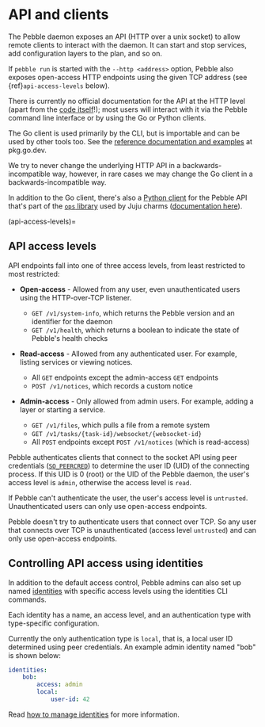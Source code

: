 # API and clients

The Pebble daemon exposes an API (HTTP over a unix socket) to allow remote clients to interact with the daemon. It can start and stop services, add configuration layers to the plan, and so on.

If `pebble run` is started with the `--http <address>` option, Pebble also exposes open-access HTTP endpoints using the given TCP address (see {ref}`api-access-levels` below).

There is currently no official documentation for the API at the HTTP level (apart from the [code itself](https://github.com/canonical/pebble/blob/master/internals/daemon/api.go)!); most users will interact with it via the Pebble command line interface or by using the Go or Python clients.

The Go client is used primarily by the CLI, but is importable and can be used by other tools too. See the [reference documentation and examples](https://pkg.go.dev/github.com/canonical/pebble/client) at pkg.go.dev.

We try to never change the underlying HTTP API in a backwards-incompatible way, however, in rare cases we may change the Go client in a backwards-incompatible way.

In addition to the Go client, there's also a [Python client](https://github.com/canonical/operator/blob/master/ops/pebble.py) for the Pebble API that's part of the [`ops` library](https://github.com/canonical/operator) used by Juju charms ([documentation here](https://juju.is/docs/sdk/interact-with-pebble)).


(api-access-levels)=
## API access levels

API endpoints fall into one of three access levels, from least restricted to most restricted:

* **Open-access** - Allowed from any user, even unauthenticated users using the HTTP-over-TCP listener.
    * `GET /v1/system-info`, which returns the Pebble version and an identifier for the daemon
    * `GET /v1/health`, which returns a boolean to indicate the state of Pebble's health checks

* **Read-access** - Allowed from any authenticated user. For example, listing services or viewing notices.
    * All `GET` endpoints except the admin-access `GET` endpoints
    * `POST /v1/notices`, which records a custom notice

* **Admin-access** - Only allowed from admin users. For example, adding a layer or starting a service.
    * `GET /v1/files`, which pulls a file from a remote system
    * `GET /v1/tasks/{task-id}/websocket/{websocket-id}`
    * All `POST` endpoints except `POST /v1/notices` (which is read-access)

Pebble authenticates clients that connect to the socket API using peer credentials ([`SO_PEERCRED`](https://man7.org/linux/man-pages/man7/socket.7.html)) to determine the user ID (UID) of the connecting process. If this UID is 0 (root) or the UID of the Pebble daemon, the user's access level is `admin`, otherwise the access level is `read`.

If Pebble can't authenticate the user, the user's access level is `untrusted`. Unauthenticated users can only use open-access endpoints.

Pebble doesn't try to authenticate users that connect over TCP. So any user that connects over TCP is unauthenticated (access level `untrusted`) and can only use open-access endpoints.


## Controlling API access using identities

In addition to the default access control, Pebble admins can also set up named [identities](../reference/identities.md) with specific access levels using the identities CLI commands.

Each identity has a name, an access level, and an authentication type with type-specific configuration.

Currently the only authentication type is `local`, that is, a local user ID determined using peer credentials. An example admin identity named "bob" is shown below:

```yaml
identities:
    bob:
        access: admin
        local:
            user-id: 42
```

Read [how to manage identities](../how-to/manage-identities.md) for more information.
